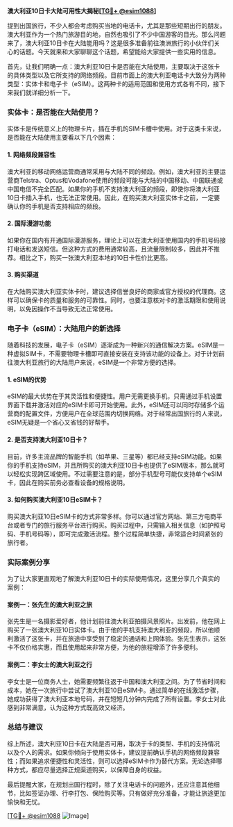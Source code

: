 **澳大利亚10日卡大陆可用性大揭秘[[TG💪+ @esim1088](https://t.me/s/esim1088)]**

提到出国旅行，不少人都会考虑购买当地的电话卡，尤其是那些短期出行的朋友。澳大利亚作为一个热门旅游目的地，自然也吸引了不少中国游客的目光。那么问题来了，澳大利亚10日卡在大陆能用吗？这是很多准备前往澳洲旅行的小伙伴们关心的话题。今天就来和大家聊聊这个话题，希望能给大家提供一些实用的信息。

首先，让我们明确一点：澳大利亚10日卡是否能在大陆使用，主要取决于这张卡的具体类型以及它所支持的网络频段。目前市面上的澳大利亚电话卡大致分为两种类型：实体卡和电子卡（eSIM）。这两种卡的适用范围和使用方式各有不同，接下来我们就详细分析一下。

### 实体卡：是否能在大陆使用？

实体卡是传统意义上的物理卡片，插在手机的SIM卡槽中使用。对于这类卡来说，是否能在大陆使用主要看以下几个因素：

#### 1. 网络频段兼容性
澳大利亚的移动网络运营商通常采用与大陆不同的频段。例如，澳大利亚的主要运营商Telstra、Optus和Vodafone使用的频段可能与大陆的中国移动、中国联通或中国电信不完全匹配。如果你的手机不支持澳大利亚的频段，即使你将澳大利亚10日卡插入手机，也无法正常使用。因此，在购买澳大利亚实体卡之前，一定要确认你的手机是否支持相应的频段。

#### 2. 国际漫游功能
如果你在国内有开通国际漫游服务，理论上可以在澳大利亚使用国内的手机号码接打电话和发送短信。但这种方式的费用通常较高，且流量限制较多，因此并不推荐。相比之下，购买一张澳大利亚本地的10日卡性价比更高。

#### 3. 购买渠道
在大陆购买澳大利亚实体卡时，建议选择信誉良好的商家或官方授权的代理商。这样可以确保卡的质量和服务的可靠性。同时，也要注意核对卡的激活期限和使用说明，以免因操作不当导致无法正常使用。

### 电子卡（eSIM）：大陆用户的新选择

随着科技的发展，电子卡（eSIM）逐渐成为一种新兴的通信解决方案。eSIM是一种虚拟SIM卡，不需要物理卡槽即可直接安装在支持该功能的设备上。对于计划前往澳大利亚旅行的大陆用户来说，eSIM是一个非常方便的选择。

#### 1. eSIM的优势
eSIM的最大优势在于其灵活性和便捷性。用户无需更换手机，只需通过手机设置界面下载并激活对应的eSIM卡即可开始使用。此外，eSIM还可以同时存储多个运营商的配置文件，方便用户在全球范围内切换网络。对于经常出国旅行的人来说，eSIM无疑是一个省心又省钱的好帮手。

#### 2. 是否支持澳大利亚10日卡？
目前，许多主流品牌的智能手机（如苹果、三星等）都已经支持eSIM功能。如果你的手机支持eSIM，并且所购买的澳大利亚10日卡也提供了eSIM版本，那么就可以轻松实现跨区域使用。不过需要注意的是，部分手机型号可能仅支持单个eSIM卡，因此在购买前务必查看设备的规格说明。

#### 3. 如何购买澳大利亚10日eSIM卡？
购买澳大利亚10日eSIM卡的方式非常多样。你可以通过官方网站、第三方电商平台或者专门的旅行服务平台进行购买。购买过程中，只需输入相关信息（如护照号码、手机号码等），即可完成激活流程。整个过程简单快捷，非常适合时间紧张的旅行者。

### 实际案例分享

为了让大家更直观地了解澳大利亚10日卡的实际使用情况，这里分享几个真实的案例：

#### 案例一：张先生的澳大利亚之旅
张先生是一名摄影爱好者，他计划前往澳大利亚拍摄风景照片。出发前，他在网上购买了一张澳大利亚10日实体卡。由于他的手机支持澳大利亚的频段，所以他顺利激活了这张卡，并在旅途中享受到了稳定的通话和上网体验。张先生表示，这张卡不仅价格实惠，而且使用起来非常方便，为他的旅程增添了许多便利。

#### 案例二：李女士的澳大利亚之行
李女士是一位商务人士，她需要频繁往返于中国和澳大利亚之间。为了节省时间和成本，她在一次旅行中尝试了澳大利亚10日eSIM卡。通过简单的在线激活步骤，她成功获得了澳大利亚本地号码，并在短短几分钟内完成了所有设置。李女士对此感到非常满意，认为这种方式既高效又经济。

### 总结与建议

综上所述，澳大利亚10日卡在大陆是否可用，取决于卡的类型、手机的支持情况以及个人的需求。如果你倾向于使用实体卡，建议提前确认手机的网络频段兼容性；而如果追求便捷性和灵活性，则可以选择eSIM卡作为替代方案。无论选择哪种方式，都应尽量选择正规渠道购买，以保障自身的权益。

最后提醒大家，在规划出国行程时，除了关注电话卡的问题外，还应注意其他细节，比如签证办理、行李打包、保险购买等。只有做好充分准备，才能让旅途更加愉快和无忧。

[[TG💪+ @esim1088](https://t.me/s/esim1088) ![Image](https://i.postimg.cc/4NQfJmqS/Snipaste-2025-05-13-00-14-12.png)]